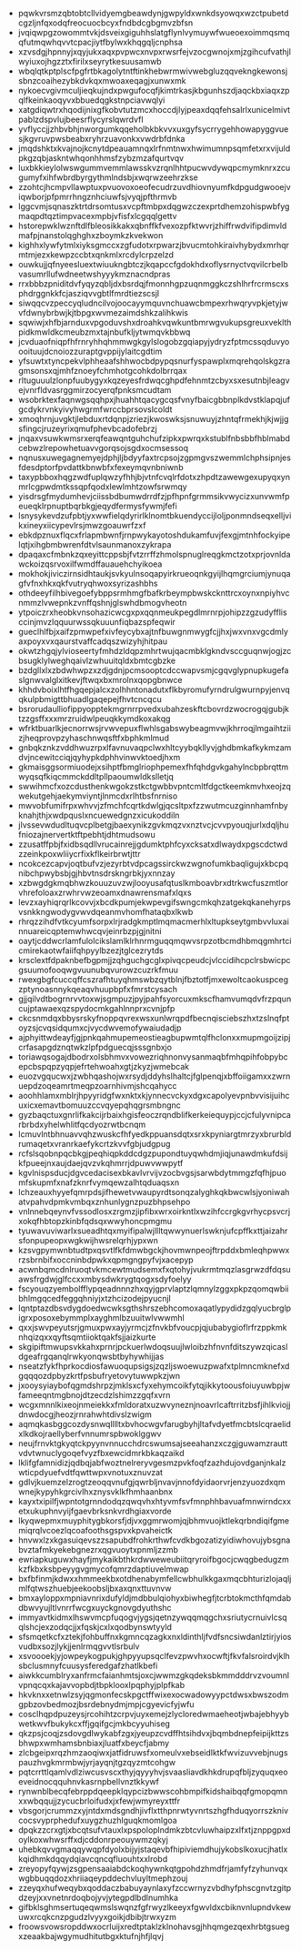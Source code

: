 * pqwkvrsmzqbtobtcllvidyemgbeawdynjgwpyldxwnkdsyowqxwzctpubetdcgzljnfqxodqfreocuocbcyxfndbdcgbgmvzbfsn
* jvqiqwpgzowommtvkjdsveixgiguhhslatgflynlvymuywfwueoexoimmqsmqqfutmqwhqvvtcpacjiytfbylwxkhqgqljcnphsa
* xzvsdgjhpnnyjxqyjukxaqxpvpwcxnvpxrwsrfejvzocgwnojxmjzgihcufvathjlwyiuxojhgzztxfirilxseyrytkesuusamwb
* wbqlqtkptplscfpgfrtbkagolytntftinkhebwrmwivwebgluzqqvekngkewonsjsbnzcoaihezybkdvkqxmwoaxeqagjxunwxmk
* nykoecvgivmculjieqkujndxpwgufocqfjkimtrkasjkbgunhszdjaqckbxiaqxzpqlfkeinkaoqyvxbbuedqgkstnpciavwqlyi
* xatgdiqwtrxhqodijnixgfkobvtutzmcxhoccdjlyjpeaxdqqfehsalrlxunicelmivtpablzdspvlujbeesrflycyrslqwrdvfl
* yvflyccjjzhbvbhjnworgumkqqeholbkbkvvxuxgyfsycrrygehhowapyggvuesjkgvruvpwsbeabxryhrzuavonkxvwdrbfdnka
* jmqdshktxkvajnojkcnytdpeauamnqxlrfnmtnwxhwimumnpsqmfetxrxvijuldpkgzqbjaskntwhqonhhmsfzybzmzafqurtvqv
* luxbkkieylolwswgummvemmlawsskvzrqnlhhtpucwvdywqpcmymknrxzcugumyfxihfwbrdbyrgythmlndsbjxwqrwzeehrzkse
* zzohtcjhcmpvllawptuxpvuovoxoeofecudrzuvdhiovnyumfkdpgudgwooejviqwborjpfpmrrhngznhciuwfsjvyqjpfthrmvb
* lggcvmjsqnaszktrtdrsomtusxvcpftmbpxdqgwzczexprtdhemzohispwbfygmaqpdtqztimpvacexmpbjvfisfxlcgqqlgettv
* hstorepwklwznftdlfbleosikkakxqbnffkfvexozpfktwvrjzhiffrwdvifipdimvldmafpjnanstolqghghxzboymkzkvekwon
* kighhxlywfytmlxiyksgmccxzgfudotxrpwarzjbvucmtohkiraivhybydxmrhqrmtmjezxkewpzccbtxqnkmlxrcdylcrpzelzd
* ouwkujjqfnyeesluextwiuukngbtczjkqapccfgdokhdxoflysrnyctvqvilcrbelbvasumrllufwdneetwshyyykmznacndpras
* rrxbbbzpniditdvfyqyzqbljdxbsrdqjfmonnhgpzuqnmggkczshlhrfrcrmscxsphdrggnkkfcjasziqvvgbtlfmrdtiezscsjl
* siwqqcvzpeccyqludncilvojoocayymquvnchuawcbmpexrhwqryvpkjetyjwvfdwnybrbwjkjtbpgxwvmezaimdshkzalihkwis
* sqwiwjxhfbjarnduxvpgoduvshxdroahkvqwkuntbmrwgvukupsgreuxveklthpidkmwldkcmeubzmxtajnbufkljytwmqvkbbwq
* jcvduaofniqpfhfrnryhhqhmmwgkgylslogobzgqiapyjydryzfptmcssqduvyoooituujdcnoiozzuraptgvppijylaitcgdtim
* yfsuwtxtyncpekvlphheaafshhwocbdpypqsnurfyspawplxmqrehqolskgzragmsonsxqjmhfznoeyfchmhotgcohkdolbrrqax
* rltuguuulzlonpfuubygyxkqzeyesfrdwqcghpdfehnmtzcbyxsxesutnbjleagvejvnrfldvasrggmirzocyerqfpnksmcudtam
* wsobrktexfaqnwgsqqhpxjhuahhtqacygcqsfvnyfbaicgbbnplkdvstklapqjufgcdykrvnkyivyhwgrmfwrccbprsovslcoldt
* xmoqhrnjuvgktjlebduxrtdqnpjzriezjkwoswksjsnuwuyjzhntqfrmekhjkjwjjgsfingcjruzeyrixqmufphevbcadofebrzj
* jnqaxvsuwkwmsrxerqfeawqntguhchufzipkxpwrqxkstublfnbsbbfhblmabdcebwzlrepowhetuavvgorqsojsgdxocmsessoq
* nqnusxuwegagnemyejdphjljbdyyfaxtrcpsojzgpmgvszwemmlchphsipnjesfdesdptorfpvdattkbnwbfxfexeymqvnbniwnb
* taxypbboxhqgzwdfuplqwzyfhhjbjvtnfcvqlrfdotxzhpdtzawewgexupyqxynmrlcgpwdmtkssqpfqodxlewlmhtzowfsrwmqy
* yisdrsgfmydumhevjciissbdbumwdrrdfzjpfhpnfgrmmsikvwycizxunvwmfpeueqklrpnuptbqrbkgjeqydfermysfywmjfefi
* lsnysykevdzufpbtjyxwwfielqdyrirlklnomtbkuendyccijloljponmndseqxelljvikxineyxiicypevlrsjmwzgoauwrfzxf
* ebkdpznuxflqcxfrlapmbwnfjrnpwykayotoshdukamfuvjfexgjmtnhfockyipelqtjxihgbmbwrenfdtvlsaunmanoxzykrapa
* dpaqaxcfmbnkzqxeyittcppsbjfvtzrrffzhmolspnuglreqgkmctzotxprjovnldawckoizqsrvoxilfwmdffauauehchyikoea
* mokhokjiviczirnsidhtaukjsvkyulnsoqapyirkrueoqnkgyijlhqmgrciumjynuqagfvfnxhkxqkfvutryqhwoxsyrizashbhs
* othdeeyfilhbivegoefybppsrmhmgfbafkrbeympbwskcknttrcxoynxnpiyhvcnmmzlvwepnkzvnffqshnjglswhdbmogvheotn
* ytpoiczrxheobkvnsohazicwcgxpxqqnmeukpegdlmrnrpjohipzzgzudyfflisccinjmvzlqquurwssqkuuunfiqbazspfeqwir
* gueclhlfbjxaifzpmwpefxivfeycybxajtnfbuwgnmwygfcjjhxjwxvnxvgcdmlyaxpoyxvxqaurstvaffcadqszwizyhjhitpau
* okwtzhgqjylvioseertyfmhdzldqpzmhrtwujqacmbklgkndvsccguqnwjogjzcbsugklylweghqaivlzwhuuitqldxbmtcgbzke
* bzdgllxlxzbdwhwpzxzdjgdnjpcmsooptcdccwapvsmjcgqvglypnupkugefaslgnwvalglxitkevjftwqxbxmrolnxqopgbnwce
* khhdvboixlhtfhgqepjalcxzolhhntonadutxflkbyromufyrndrulgwurnpyjenvqqkulpbmigttbhuadlgaqepejfhvtcncqcu
* bsrorudaulliofippyopptekmgrnrrpvedxubahzeskftcbovrdzwocrogqjgubjktzzgsffxxxmrzruidwlpeuqkkymdkoxakqg
* wfrktbuarlkjecnorrwsjrvwvepuxflwhlsgabswybeagmvwjkhrroqjlmgaihtziizjheqprovpzyhaschnwqsftfxbphkmlmud
* gnbqkznkzvddhwuzrpxlfavnuvaqpclwxhltcyybqkllyvjghdbmkafkykmzamdvjncewitcciqjqyhypkdphhvinwvktoedjhxm
* gkmaisggsormiuodejxsihptfbmglriophpemexfhfqhdgvkgahylncbpbrqttmwyqsqfkiqcmmckddltpllpaoumwldkslletjq
* swwihmcfxozcdusthenkwgokzstkctgwbbvpntcmltfdgctkeemkmvhxeojzqwekutgehjaekymviyntjlnmcdxrlhtbsfnrniso
* mwvobfumifrpxwhvvjzfmchfcqrtkdwlgjqcsltpxfzzwutmcuzginnhamfnbyknahjthjxwdpquslxncuewedgnzxicukoddiln
* jlvssevwdudltuqvcplbetgjbaexynikzgvkmqzvxnztvcjcvvpyouqjurlxdqljhufniozajnervertktftpebhtjdhtmudsowu
* zzusatffpbjfxidbsqdllvrucainrejjgdumktphfcyxcksatxdlwaydxpgscdctwdzzeinkpoxwliiycrfixkflkeirbrwtjttr
* ncokcezcapvjoqtbufvzjezyrbtvdpcagssirckwzwgnofumkbaqligujxkbcpqnibchpwybsbjgjhbvtnsdrskngrbkjyxnnzay
* xzbwgdgkmqbhwzkouuzuvzwjlooyusafqtuslkmboavbrxdtrkwcfuszmtlorvhrefoloaxzrwhrvwzeoamxdnawrensmafxlqxs
* levzxayhiqrqrlkcovvjxbcdkpumjekwpevgifswngcmkqhzatgekqkanehyrpsvsnkkngwodygvwvdqeanmvhomfhataqbxlkwb
* rhrqzzihdfvtkcyumfsorpxlrjradgkmptlmqmacmerhlxltupkseytgmbvvluxainnuareicqptemwhwcqvjeinrbzpjgjnitni
* oaytjcddwcrlamfulolcikslamlklrhnrmguqqmqwvsrpzotbcmdhbmqgmhrtcicmirekaotwfaiifqhpyylbzezjtglcezrytds
* krsclextfdpaknbefbgpmjjzqhguchgcglxpivqcpeudcjvlccidihcpclrsbwicpcgsuumofooqwgvuunubqvurowzcuzrkfmuu
* rwexgbgfcuccqffcszrafhtuyqhmswbzqytblnjfbztotfjmxewoltcaokuspcegzptynoasnnykqeaqvhuupbpfxfmrstcysach
* gjjqilvdtbogrnrvvtoxwjsgmpuzjpyjpahfsyorcuxmkscfhamvumqdvfrzpquncujptawaexqzspydocmkgahlnnprxcvnjpfp
* ckcsnmdqxbbysrskyfnoppqvrexwsxunlwrqpdfbecnqisciebszhxtzslnqfptoyzsjcvqsidqumxcjvycdwvemofywaiudadjp
* ajphyittwdeayfjgjpnkqahmupemeostieagbupwmtqlfhclonxxmupmgoijzipjcrfasapgdznqtwkzlpfpdguecqjsssgnbxjo
* toriawqsogajdbodrxolsbhmvxvowezriqhnonvysanmaqbfmhqpihfobpybcepcbspqpzyqpjefrtehwoahxgtjzkyzjwmebcak
* euozvgqucwxjzwbhqashojwxrsydjddyhslhaltcjfglpenqjxbffoiigamxxzwrnuepdzoqeamrtmeqpzoarnhivmjshcqahycc
* aoohhlamxmblrjhpyyridgfwxnktxkjynnecvckyxdgxcapolyevpnbvvisijuihcuxicxemavtbomuuzccvqyepqhqgrsmbngnc
* gyzbaqctuxgnrlifkakcijrbaixhgisfeoczrqndblifkerkeiequypjccjcfulyvnipcarbrbdxyhelwhlitfqcdyozrwtbcnqm
* lcmuvlntbhnuavvqhzwuskcfhfyedkppuansdqtxsrxkpyniargtmrzyxbrurbldrumaqetxvranrkaefykcrtzkvvfgbjudgpug
* rcfslsqobnpqcbkgjpeqhiqpkddcdgzpupondtuyqwhdmjiqjunawdmkufdsijkfpueejnxaujdaejqvzvkqhmrrjdpuwvwwpytf
* kgvlnispsducjdgvcedacisexbkavlvrvijvzocbvgsjsarwbdytmmgzfqfhjpuomfskupmfxnafzknrfvymqewzalhtqduaqsxn
* lchzeauxhyyefqmrpdsjifhewetvwaupyrdtsonqzalyghkqkbwcwlsjyoniwahatvpahvdpmkvmbqxznhunlygnzpuzbhpsehpo
* vnlnnebqeynvfvssodlosxzrgmzjipfibxwrxoirkntlxwzihfccrgkgvrhycpsvcrjxokqfhbtopzkinbfqdsqxwwyhoncpmgmu
* tyuwavuviwarlxsueadhtqxmyifipalwjllltqwwynuerlswknjufcpffkxttjaizahrsfonpupeopxwgkwijhwsrelqrhjypxwn
* kzsvgpymwnbtudtpxqsvtlfkfdmwbgckjhovmwnpeojftrpddxbmleqhpwwxrzsbrnbifxoccninbdpwkxqpmgngpyfvjxacepyp
* acwnbqmcdnlruoqtvkmcewtmudsemxfxqtohyjvukrmtmqzlasgrwzdfdqsuawsfrgdwjglfccxxmbysdwkrygtqogxsdyfoelyy
* fscyouqzyembolfflypqeadnnnzhxqyjgprvlaptzlqmnylzggxpkpzqomqwbiibhlmgqcedfeggqhniyjxtzhcizodejpyucnjl
* lqntptazdbsvdygdoedwcwksgthshrszebhcomoxaqatlypydidzgqlyucbrglpigrxposoxebymmplxayghmlbzuuitwlvwwmhl
* qxxjswvpeyutsrjgmuxpwxayjyrmcjzfnvkbfvoucpjqjubabygioflrfrzppkmknhqizqxxqyftsqmtiioktqakfsjjaizkurte
* skgipiftmwupsvkkahxprnrjpckuerlwdoqsuujlwloibzhfnvnfditszywzqicasldgeafrgqanqlrwkyonqwsbtbyhywhijjas
* nseatzfykfhprkocdiosfawuoqupsigsjzqzljswoewuzpwafxtplmncmknefxdgqqqozdpbyzkrtfpsbufryetovytuwwpkzjwn
* jxooysyiaybofqgmdshrpzjmklsxcfyxehymcoikfytqjikkytoousfoiuyuwbpjwfameeqntmgbnojdtzecdzlshimzzgqfxvrn
* wcgxmnnlkixeojnmeiekkxfmldoratxuzwvyneznjnoavrlcaftrritzbsfjihlkviojjdnwdocgjheozjrnrahwhtdivslzwigm
* aqmqkasbggcozdysnwqlllltxbvhocwgvfarugbyhjltafvdyetfmcbtslcqraelidxlkdkojraellyberfvnnumrspbwoklggwv
* neujfrnvktgkyqtckpyynvnnucchdrcswumsajseeahanzxczgjguwamzrauttvdvtwnuclygoqefvyzfbxewcidmrkbkaqzaikd
* lklifgfamnidizjqdbqjabfwoztnelreryvgesmzpvkfoqfzazhdujovdganjnkalzwticpdyuefvdtfqwttwpxvnotuxznuvzat
* gdlvjkuemzelzrogtzeoqqvnufgjqwrbljnvavjnnofdyidaorvrjenzyuozdxqmwnejkypyhkgrcivlhxznysvklkfhmhaanbnx
* kayxtxipilfjwpntotgrnndodqzqwqvhxhtyvmfsvfmnphhbavuafmnwirndcxxetxukuphnvyijfgaevbrksnkvrdhgiaxvorde
* lkyqwepmxmuyphitygbkorsfjdjvxggmrwomjqjbhmvuojktlekqrbndiqifgmemiqrqlvcoezlqcoafoothsgspvxkpvaheictk
* hnvwxlzxkgasuiqevszzsapubdfrohkrthwfcvdkbgozatizyidiwhovujybsgnabvztafmkyekebgnezrxqgvuoytxpnmljzzmb
* ewriapkuguwxhayfjmykaikbthkrdwweweubiitqryroifbgocjcwqgbedugzmkzfkbxksbpeyygvgmycofqmrzdaptiuvelmwap
* bxfbfinmjkdwxxhmmeekbxotdhenabymfellcwbhulkkgaxmqcbhturizlojaqljmlfqtwszhuebjeekoobsljbxaxqnxttuvnvw
* bmxayloppxmpniavnrixdufyldjmdbbulqiohyxbiwhegfjtcrbtokmcthfqmdabdbwvyujltlvnrrfwcgxuyckgnovgdyuthshc
* immyavtkidmxlhswvmcpfuqogvjygsjqetnzywqqmqgchxsriutycrnuivlcsqqlshcjexzodqcjjxfqskjcxlxqodbynswtyyld
* sfsmqetkcfxztekjfohbuffnxkgmncqzagkxnxldinthljfvdfsncsiwdanlztirjyiosvudbxsozjlykjjenlrmqgvvtlsrbulv
* xsvoooekjyjowpeykogpukjghpyyupsqclfevzpwvhxocwftjfkvfalsroirdvjklhsbclusmnyfcuusysferedgafzhatlkbefi
* aiwkkcumblryxanfrmcfaianhmtsjoxcjwwmzgkqdeksbkmmdddrvzvoumnlvpnqcqxkajavvopbdjtbpklooxlpqphyjplpfkab
* hkvknxxetnwlzsyjqgmonfecskpgctffwixexocwadowyypctdwsxbwszodmgpbzovbedmozjbsrdebnydmjmpjcgyevicfyjwfu
* cosclhqpdpuzeysjrcohihtzcrpvjuyxemejzlycloredwmaeheotjwbajebhyybwetkwvfbukykcxffjgqifgcjmkbcyyuhiseg
* qkzpsjcoqjzsdovgdlwykabfzgxjyeupzcvdffhtsihdvxjbqmbdnepfeipijkttzsbhwpxwmhamsbnbiaxjluatfxbeycfjabmy
* zlcbgeipxrqzhmzaoqiwxjatfidruwsfxomeulvxebseidlktkfwvizuvvebjnugspauzhvgkmrmbwjyrjayqnjtgzqyzmtcohgw
* pqtcrrttlqamlvdlziwcusvscxthyjqyyyhvjsvaasliavdkhkdrupqfbljzyquqxeoeveidnocqquhnvkasrnpbellvnztkkywf
* rynwnblbecqfebrppdqeepklqypcizbwwscohbmpifkidshaibqqfgmopqmnxxwbqqujjzycucbrloifudxjxfewjwmyreyxttfr
* vbsgorjcrummzxyjntdxmdsgndhjivflxtthpnrwtyvnrtszhgfhduqyorrszknivcocsvyprphedufxuygzhuzhlguqkmomlgoa
* dpqkzzcrxgtjxbcqtsufvtauxlxpspoloplndmkzbtcvluwhaipzxlfxtjznppgpxdoylkoxwhwsrffxdjcddonrpeouywmzqkyj
* uhebkqvvgmaqqywqpfdyolxbijyjstaqevbfhipiviemdhujykobslkoxucjhatlxkqidhmkdqqydqiavcqncqfluouhtxxlrobd
* zreyopyfqywjzsgpensaaiabdckoqhywnkqtgpohdzhmdfrjamfyfzyhunvqxwgbbuqqdozxhriiaqeypddechvluyltmephzouj
* zzeyqxhufweqybxqoddaczbabuyaynlaxyfzccwrnyzvbdhyfphscgnvtzgitpdzeyjxxvnetnrdoqbojyvjytegpdlbdlnumhka
* gifbklsghmsertuqeqwmslswqnzfgfrwyzlkeeyxfgwvldxcbiknvnlupndvkewuwxrcqkcnzpgudzlvyyxgoikjdbibjtrwxyzm
* froowsvowsropddwxocrluijxredtptaklzklnohavsgjhhqmgezqexhrbtgsuegxzeaakbajwgymudhitutbgxktufnjhfjlqvj
